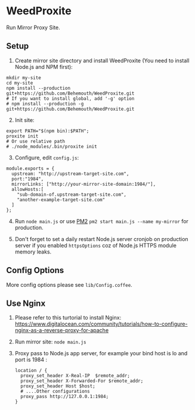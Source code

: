# WeedProxite
Run Mirror Proxy Site.

## Setup

1. Create mirror site directory and install WeedProxite (You need to install Node.js and NPM first):
  ```
  mkdir my-site
  cd my-site
  npm install --production git+https://github.com/Behemouth/WeedProxite.git
  # If you want to install global, add '-g' option
  # npm install --production -g git+https://github.com/Behemouth/WeedProxite.git
  ```

2. Init site:
  ```
  export PATH="$(npm bin):$PATH";
  proxite init
  # Or use relative path
  # ./node_modules/.bin/proxite init
  ```

3. Configure, edit `config.js`:
  ```
  module.exports = {
    upstream: "http://upstream-target-site.com",
    port:"1984",
    mirrorLinks: ["http://your-mirror-site-domain:1984/"],
    allowHosts:[
      "sub-domain-of.upstream-target-site.com",
      "another-example-target-site.com"
    ]
  };
  ```

4. Run `node main.js` or use [PM2](https://www.npmjs.com/package/pm2) `pm2 start main.js --name my-mirror` for production.

5. Don't forget to set a daily restart Node.js server cronjob on production server if you enabled `httpsOptions` coz of Node.js HTTPS module memory leaks.

## Config Options

More config options please see `lib/Config.coffee`.


## Use Nginx

1. Please refer to this turtorial to install Nginx:  https://www.digitalocean.com/community/tutorials/how-to-configure-nginx-as-a-reverse-proxy-for-apache

2. Run mirror site: `node main.js`

3. Proxy pass to Node.js app server, for example your bind host is lo and port is 1984 :
    ```
    location / {
      proxy_set_header X-Real-IP  $remote_addr;
      proxy_set_header X-Forwarded-For $remote_addr;
      proxy_set_header Host $host;
      # ....Other configurations
      proxy_pass http://127.0.0.1:1984;
    }
    ```


